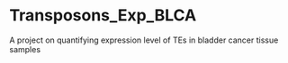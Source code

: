 # Transposons_Exp_BLCA
A project on quantifying expression level of TEs in bladder cancer tissue samples 
